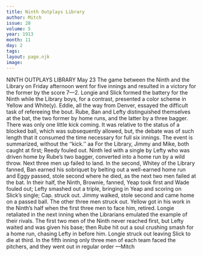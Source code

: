 ```yaml
---
title: Ninth Outplays Library
author: Mitch
issue: 28
volume: 5
year: 1913
month: 11
day: 2
tags:
layout: page.njk
image:
---
```

NINTH OUTPLAYS LIBRARY    May 23   The game between the Ninth and the Library on Friday afternoon went for five innings and resulted in a victory for the former by the score 7—2. Longie and Slick formed the battery for the Ninth while the Library boys, for a contrast, presented a color scheme in Yellow and White(y). Eddie, all the way from Denver, essayed the difficult task of refereeing the bout. Rube, Ban and Lefty distinguished themselves at the bat, the two former by home runs, and the latter by a three bagger. There was only one little kick coming. It was relative to the status of a blocked ball, which was subsequently allowed, but, the debate was of such length that it consumed the time necessary for full six innings. The event is summarized, without the ‘‘kick.’’ aa For the Library, Jimmy and Mike, both caught at first; Reedy fouled out. Ninth led with a single by Lefty who was driven home by Rube’s two bagger, converted into a home run by a wild throw. Next three men up failed to land. In the second, Whitey of the Library fanned, Ban earned his sobriquet by belting out a well-earned home run and Eggy passed, stole second where he died, as the next two men failed at the bat. In their half, the Ninth, Brownie, fanned, Yeap took first and Wade fouled out; Lefty smashed out a triple, bringing in Yeap and scoring on Slick’s single; Cap. struck out. Jimmy walked, stole second and came home on a passed ball. The other three men struck out. Yellow got in his work in the Ninth’s half when the first three men to face him, retired. Longie retaliated in the next inning when the Librarians emulated the example of their rivals. The first two men of the Ninth never reached first, but Lefty waited and was given his base; then Rube hit out a soul crushing smash for a home run, chasing Lefty in before him. Longie struck out leaving Slick to die at third. In the fifth inning only three men of each team faced the pitchers, and they went out in regular order —Mitch 


